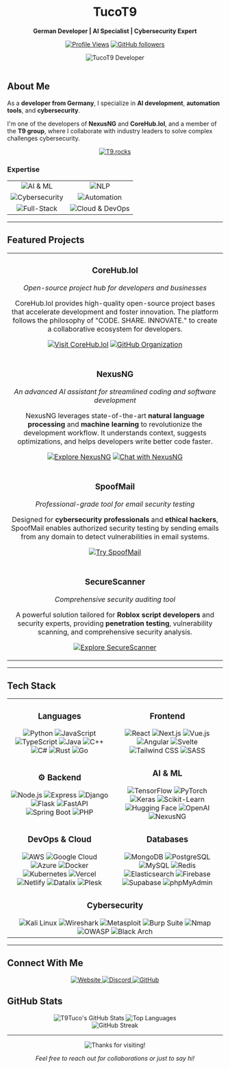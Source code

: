 <div align="center">
  
# TucoT9

**German Developer | AI Specialist | Cybersecurity Expert**

[![Profile Views](https://komarev.com/ghpvc/?username=T9Tuco&color=blueviolet&style=flat-square)](https://github.com/T9Tuco)
[![GitHub followers](https://img.shields.io/github/followers/T9Tuco?style=flat-square&color=blueviolet)](https://github.com/T9Tuco?tab=followers)

</div>

<div align="center">
  <img src="https://img.shields.io/badge/TucoT9-Developer-blue?style=for-the-badge" alt="TucoT9 Developer" />
</div>

<br>

## About Me

As a **developer from Germany**, I specialize in **AI development**, **automation tools**, and **cybersecurity**.

I'm one of the developers of **NexusNG** and **CoreHub.lol**,  and a member of the **T9 group**, where I collaborate with industry leaders to solve complex challenges cybersecurity.

<div align="center">
  
[![T9.rocks](https://img.shields.io/badge/T9.rocks-WHITE_HAT_HACKER_COLLECTIVE-000000?style=for-the-badge&logo=data:image/svg+xml;base64,PHN2ZyB4bWxucz0iaHR0cDovL3d3dy53My5vcmcvMjAwMC9zdmciIHdpZHRoPSIyNCIgaGVpZ2h0PSIyNCIgdmlld0JveD0iMCAwIDI0IDI0IiBmaWxsPSJub25lIiBzdHJva2U9IiNmZmZmZmYiIHN0cm9rZS13aWR0aD0iMiIgc3Ryb2tlLWxpbmVjYXA9InJvdW5kIiBzdHJva2UtbGluZWpvaW49InJvdW5kIj48cGF0aCBkPSJNMTIgMjJzOC04IDgtMTRhOCA4IDAgMSAwLTE2IDBjMCA2IDggMTQgOCAxNHoiPjwvcGF0aD48Y2lyY2xlIGN4PSIxMiIgY3k9IjgiIHI9IjMiPjwvY2lyY2xlPjwvc3ZnPg==)](https://t9.rocks)

</div>

### Expertise
<div align="center">
  <table>
    <tr>
      <td align="center"><img src="https://img.shields.io/badge/-AI_&_Machine_Learning-FF6F00?style=for-the-badge" alt="AI & ML" /></td>
      <td align="center"><img src="https://img.shields.io/badge/-Natural_Language_Processing-4285F4?style=for-the-badge" alt="NLP" /></td>
    </tr>
    <tr>
      <td align="center"><img src="https://img.shields.io/badge/-Cybersecurity-E34F26?style=for-the-badge" alt="Cybersecurity" /></td>
      <td align="center"><img src="https://img.shields.io/badge/-Automation-00C7B7?style=for-the-badge" alt="Automation" /></td>
    </tr>
    <tr>
      <td align="center"><img src="https://img.shields.io/badge/-Full--Stack_Development-61DAFB?style=for-the-badge" alt="Full-Stack" /></td>
      <td align="center"><img src="https://img.shields.io/badge/-Cloud_Computing_&_DevOps-232F3E?style=for-the-badge" alt="Cloud & DevOps" /></td>
    </tr>
  </table>
</div>

---

## Featured Projects

<div align="center">
  <table>
    <tr>
      <td>
        <h3 align="center">CoreHub.lol</h3>
        <p align="center"><i>Open-source project hub for developers and businesses</i></p>
        <p align="center">CoreHub.lol provides high-quality open-source project bases that accelerate development and foster innovation. The platform follows the philosophy of "CODE. SHARE. INNOVATE." to create a collaborative ecosystem for developers.</p>
        <p align="center">
          <a href="https://corehub.lol/"><img src="https://img.shields.io/badge/Visit-CoreHub.lol-8A2BE2?style=for-the-badge&logo=globe" alt="Visit CoreHub.lol" /></a>
          <a href="https://github.com/corehub-lol"><img src="https://img.shields.io/badge/GitHub-corehub--lol-8A2BE2?style=for-the-badge&logo=github" alt="GitHub Organization" /></a>
        </p>
      </td>
    </tr>
    <tr>
      <td>
        <h3 align="center">NexusNG</h3>
        <p align="center"><i>An advanced AI assistant for streamlined coding and software development</i></p>
        <p align="center">NexusNG leverages state-of-the-art <b>natural language processing</b> and <b>machine learning</b> to revolutionize the development workflow. It understands context, suggests optimizations, and helps developers write better code faster.</p>
        <p align="center">
          <a href="https://nexusng.site/"><img src="https://img.shields.io/badge/Explore-NexusNG-blue?style=for-the-badge&logo=globe" alt="Explore NexusNG" /></a>
          <a href="https://nexusng.de/"><img src="https://img.shields.io/badge/Chat-NexusNG-red?style=for-the-badge&logo=chat" alt="Chat with NexusNG" /></a>
        </p>
      </td>
    </tr>
    <tr>
      <td>
        <h3 align="center">SpoofMail</h3>
        <p align="center"><i>Professional-grade tool for email security testing</i></p>
        <p align="center">Designed for <b>cybersecurity professionals</b> and <b>ethical hackers</b>, SpoofMail enables authorized security testing by sending emails from any domain to detect vulnerabilities in email systems.</p>
        <p align="center">
          <a href="https://spoofmail.tucot9.com/"><img src="https://img.shields.io/badge/Try-SpoofMail-red?style=for-the-badge&logo=mail" alt="Try SpoofMail" /></a>
        </p>
      </td>
    </tr>
    <tr>
      <td>
        <h3 align="center">SecureScanner</h3>
        <p align="center"><i>Comprehensive security auditing tool</i></p>
        <p align="center">A powerful solution tailored for <b>Roblox script developers</b> and security experts, providing <b>penetration testing</b>, vulnerability scanning, and comprehensive security analysis.</p>
        <p align="center">
          <a href="https://cheat.tucot9.com/"><img src="https://img.shields.io/badge/Explore-SecureScanner-purple?style=for-the-badge&logo=shield" alt="Explore SecureScanner" /></a>
        </p>
      </td>
    </tr>
  </table>
</div>

---

## Tech Stack

<div align="center">
  <table>
    <tr>
      <td align="center">
        <h3> Languages</h3>
        <img src="https://img.shields.io/badge/-Python-3776AB?style=for-the-badge&logo=python&logoColor=white" alt="Python" />
        <img src="https://img.shields.io/badge/-JavaScript-F7DF1E?style=for-the-badge&logo=javascript&logoColor=black" alt="JavaScript" />
        <img src="https://img.shields.io/badge/-TypeScript-3178C6?style=for-the-badge&logo=typescript&logoColor=white" alt="TypeScript" />
        <img src="https://img.shields.io/badge/-Java-007396?style=for-the-badge&logo=java&logoColor=white" alt="Java" />
        <img src="https://img.shields.io/badge/-C++-00599C?style=for-the-badge&logo=c%2B%2B&logoColor=white" alt="C++" />
        <img src="https://img.shields.io/badge/-C%23-239120?style=for-the-badge&logo=c-sharp&logoColor=white" alt="C#" />
        <img src="https://img.shields.io/badge/-Rust-000000?style=for-the-badge&logo=rust&logoColor=white" alt="Rust" />
        <img src="https://img.shields.io/badge/-Go-00ADD8?style=for-the-badge&logo=go&logoColor=white" alt="Go" />
      </td>
      <td align="center">
        <h3> Frontend</h3>
        <img src="https://img.shields.io/badge/-React-61DAFB?style=for-the-badge&logo=react&logoColor=black" alt="React" />
        <img src="https://img.shields.io/badge/-Next.js-000000?style=for-the-badge&logo=next.js&logoColor=white" alt="Next.js" />
        <img src="https://img.shields.io/badge/-Vue.js-4FC08D?style=for-the-badge&logo=vue.js&logoColor=white" alt="Vue.js" />
        <img src="https://img.shields.io/badge/-Angular-DD0031?style=for-the-badge&logo=angular&logoColor=white" alt="Angular" />
        <img src="https://img.shields.io/badge/-Svelte-FF3E00?style=for-the-badge&logo=svelte&logoColor=white" alt="Svelte" />
        <img src="https://img.shields.io/badge/-Tailwind_CSS-38B2AC?style=for-the-badge&logo=tailwind-css&logoColor=white" alt="Tailwind CSS" />
        <img src="https://img.shields.io/badge/-SASS-CC6699?style=for-the-badge&logo=sass&logoColor=white" alt="SASS" />
      </td>
    </tr>
    <tr>
      <td align="center">
        <h3>⚙ Backend</h3>
        <img src="https://img.shields.io/badge/-Node.js-339933?style=for-the-badge&logo=node.js&logoColor=white" alt="Node.js" />
        <img src="https://img.shields.io/badge/-Express-000000?style=for-the-badge&logo=express&logoColor=white" alt="Express" />
        <img src="https://img.shields.io/badge/-Django-092E20?style=for-the-badge&logo=django&logoColor=white" alt="Django" />
        <img src="https://img.shields.io/badge/-Flask-000000?style=for-the-badge&logo=flask&logoColor=white" alt="Flask" />
        <img src="https://img.shields.io/badge/-FastAPI-009688?style=for-the-badge&logo=fastapi&logoColor=white" alt="FastAPI" />
        <img src="https://img.shields.io/badge/-Spring_Boot-6DB33F?style=for-the-badge&logo=spring-boot&logoColor=white" alt="Spring Boot" />
        <img src="https://img.shields.io/badge/-PHP-777BB4?style=for-the-badge&logo=php&logoColor=white" alt="PHP" />
      </td>
      <td align="center">
        <h3> AI & ML</h3>
        <img src="https://img.shields.io/badge/-TensorFlow-FF6F00?style=for-the-badge&logo=tensorflow&logoColor=white" alt="TensorFlow" />
        <img src="https://img.shields.io/badge/-PyTorch-EE4C2C?style=for-the-badge&logo=pytorch&logoColor=white" alt="PyTorch" />
        <img src="https://img.shields.io/badge/-Keras-D00000?style=for-the-badge&logo=keras&logoColor=white" alt="Keras" />
        <img src="https://img.shields.io/badge/-Scikit_Learn-F7931E?style=for-the-badge&logo=scikit-learn&logoColor=white" alt="Scikit-Learn" />
        <img src="https://img.shields.io/badge/-Hugging_Face-FFD21E?style=for-the-badge&logo=huggingface&logoColor=black" alt="Hugging Face" />
        <img src="https://img.shields.io/badge/-OpenAI-412991?style=for-the-badge&logo=openai&logoColor=white" alt="OpenAI" />
        <img src="https://img.shields.io/badge/-NexusNG-00BFFF?style=for-the-badge&logo=ai&logoColor=white" alt="NexusNG" />
      </td>
    </tr>
    <tr>
      <td align="center">
        <h3> DevOps & Cloud</h3>
        <img src="https://img.shields.io/badge/-AWS-232F3E?style=for-the-badge&logo=amazon-aws&logoColor=white" alt="AWS" />
        <img src="https://img.shields.io/badge/-Google_Cloud-4285F4?style=for-the-badge&logo=google-cloud&logoColor=white" alt="Google Cloud" />
        <img src="https://img.shields.io/badge/-Azure-0089D6?style=for-the-badge&logo=microsoft-azure&logoColor=white" alt="Azure" />
        <img src="https://img.shields.io/badge/-Docker-2496ED?style=for-the-badge&logo=docker&logoColor=white" alt="Docker" />
        <img src="https://img.shields.io/badge/-Kubernetes-326CE5?style=for-the-badge&logo=kubernetes&logoColor=white" alt="Kubernetes" />
        <img src="https://img.shields.io/badge/-Vercel-000000?style=for-the-badge&logo=vercel&logoColor=white" alt="Vercel" />
        <img src="https://img.shields.io/badge/-Netlify-00C7B7?style=for-the-badge&logo=netlify&logoColor=white" alt="Netlify" />
        <img src="https://img.shields.io/badge/-Datalix-FF6B6B?style=for-the-badge&logo=server&logoColor=white" alt="Datalix" />
        <img src="https://img.shields.io/badge/-Plesk-52BBE6?style=for-the-badge&logo=plesk&logoColor=white" alt="Plesk" />
      </td>
      <td align="center">
        <h3> Databases</h3>
        <img src="https://img.shields.io/badge/-MongoDB-47A248?style=for-the-badge&logo=mongodb&logoColor=white" alt="MongoDB" />
        <img src="https://img.shields.io/badge/-PostgreSQL-336791?style=for-the-badge&logo=postgresql&logoColor=white" alt="PostgreSQL" />
        <img src="https://img.shields.io/badge/-MySQL-4479A1?style=for-the-badge&logo=mysql&logoColor=white" alt="MySQL" />
        <img src="https://img.shields.io/badge/-Redis-DC382D?style=for-the-badge&logo=redis&logoColor=white" alt="Redis" />
        <img src="https://img.shields.io/badge/-Elasticsearch-005571?style=for-the-badge&logo=elasticsearch&logoColor=white" alt="Elasticsearch" />
        <img src="https://img.shields.io/badge/-Firebase-FFCA28?style=for-the-badge&logo=firebase&logoColor=black" alt="Firebase" />
        <img src="https://img.shields.io/badge/-Supabase-3ECF8E?style=for-the-badge&logo=supabase&logoColor=white" alt="Supabase" />
        <img src="https://img.shields.io/badge/-phpMyAdmin-6C78AF?style=for-the-badge&logo=phpmyadmin&logoColor=white" alt="phpMyAdmin" />
      </td>
    </tr>
    <tr>
      <td align="center" colspan="2">
        <h3> Cybersecurity</h3>
        <img src="https://img.shields.io/badge/-Kali_Linux-557C94?style=for-the-badge&logo=kali-linux&logoColor=white" alt="Kali Linux" />
        <img src="https://img.shields.io/badge/-Wireshark-1679A7?style=for-the-badge&logo=wireshark&logoColor=white" alt="Wireshark" />
        <img src="https://img.shields.io/badge/-Metasploit-E34F26?style=for-the-badge&logo=metasploit&logoColor=white" alt="Metasploit" />
        <img src="https://img.shields.io/badge/-Burp_Suite-FF6633?style=for-the-badge&logo=burp-suite&logoColor=white" alt="Burp Suite" />
        <img src="https://img.shields.io/badge/-Nmap-5391FE?style=for-the-badge&logo=nmap&logoColor=white" alt="Nmap" />
        <img src="https://img.shields.io/badge/-OWASP-000000?style=for-the-badge&logo=owasp&logoColor=white" alt="OWASP" />
        <img src="https://img.shields.io/badge/-Black_Arch-333333?style=for-the-badge&logo=arch-linux&logoColor=white" alt="Black Arch" />
      </td>
    </tr>
  </table>
</div>

---

## Connect With Me

<div align="center">
  <a href="https://tucot9.com/">
    <img src="https://img.shields.io/badge/Website-tucot9.com-blue?style=for-the-badge&logo=globe" alt="Website" />
  </a>
  <a href="https://discord.com/users/718832241127718915">
    <img src="https://img.shields.io/badge/Discord-tucot9-7289DA?style=for-the-badge&logo=discord&logoColor=white" alt="Discord" />
  </a>
  <a href="https://github.com/T9Tuco">
    <img src="https://img.shields.io/badge/GitHub-T9Tuco-181717?style=for-the-badge&logo=github" alt="GitHub" />
  </a>
</div>

## GitHub Stats

<div align="center">
  <img src="https://github-readme-stats.vercel.app/api?username=T9Tuco&show_icons=true&theme=radical" alt="T9Tuco's GitHub Stats" />
  <img src="https://github-readme-stats.vercel.app/api/top-langs/?username=T9Tuco&layout=compact&theme=radical" alt="Top Languages" />
</div>

<div align="center">
  <img src="https://github-readme-streak-stats.herokuapp.com/?user=T9Tuco&theme=radical" alt="GitHub Streak" />
</div>

---

<div align="center">
  <img src="https://img.shields.io/badge/Thanks_for_visiting!-FF6B6B?style=for-the-badge" alt="Thanks for visiting!" />
  <p><i>Feel free to reach out for collaborations or just to say hi!</i></p>
</div>
